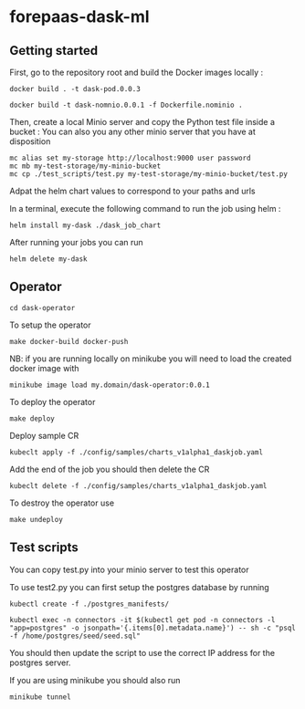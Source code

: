 # forepaas-dask-ml

## Getting started

First, go to the repository root and build the Docker images locally :

```
docker build . -t dask-pod.0.0.3
```

```
docker build -t dask-nomnio.0.0.1 -f Dockerfile.nominio .
```

Then, create a local Minio server and copy the Python test file inside a bucket : 
You can also you any other minio server that you have at disposition

```
mc alias set my-storage http://localhost:9000 user password
mc mb my-test-storage/my-minio-bucket
mc cp ./test_scripts/test.py my-test-storage/my-minio-bucket/test.py
```

Adpat the helm chart values to correspond to your paths and urls 

In a terminal, execute the following command to run the job using helm :

```
helm install my-dask ./dask_job_chart
```

After running your jobs you can run

```
helm delete my-dask 
```

## Operator

```
cd dask-operator
```

To setup the operator

```
make docker-build docker-push
```

NB: if you are running locally on minikube you will need to load the created docker image with 

```
minikube image load my.domain/dask-operator:0.0.1
```


To deploy the operator

```
make deploy
```



Deploy sample CR

```
kubeclt apply -f ./config/samples/charts_v1alpha1_daskjob.yaml
```

Add the end of the job you should then delete the CR
```
kubeclt delete -f ./config/samples/charts_v1alpha1_daskjob.yaml
```

To destroy the operator use 
```
make undeploy
```


## Test scripts

You can copy test.py into your minio server to test this operator

To use test2.py you can first setup the postgres database by running 

```
kubectl create -f ./postgres_manifests/
```

```
kubectl exec -n connectors -it $(kubectl get pod -n connectors -l "app=postgres" -o jsonpath='{.items[0].metadata.name}') -- sh -c "psql -f /home/postgres/seed/seed.sql"
```

You should then update the script to use the correct IP address for the postgres server.

If you are using minikube you should also run 
```
minikube tunnel
```
